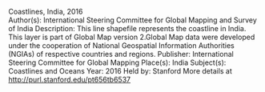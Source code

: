 Coastlines, India, 2016  
Author(s):
International Steering Committee for Global Mapping and Survey of India
Description:
This line shapefile represents the coastline in India. This layer is part of Global Map version 2.Global Map data were developed under the cooperation of National Geospatial Information Authorities (NGIAs) of respective countries and regions.
Publisher:
International Steering Committee for Global Mapping
Place(s):
India
Subject(s):
Coastlines and Oceans
Year:
2016
Held by:
Stanford
More details at
http://purl.stanford.edu/pt656tb6537
